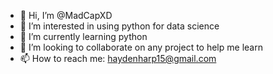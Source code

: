 - 👋 Hi, I’m @MadCapXD
- 👀 I’m interested in using python for data science
- 🌱 I’m currently learning python
- 💞️ I’m looking to collaborate on any project to help me learn
- 📫 How to reach me: haydenharp15@gmail.com
